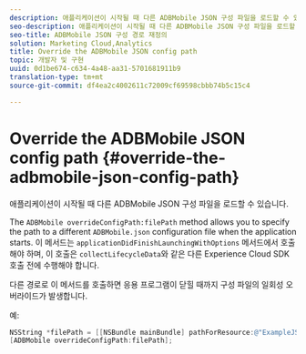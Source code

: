 ```yaml
---
description: 애플리케이션이 시작될 때 다른 ADBMobile JSON 구성 파일을 로드할 수 있습니다.
seo-description: 애플리케이션이 시작될 때 다른 ADBMobile JSON 구성 파일을 로드할 수 있습니다.
seo-title: ADBMobile JSON 구성 경로 재정의
solution: Marketing Cloud,Analytics
title: Override the ADBMobile JSON config path
topic: 개발자 및 구현
uuid: 0d1be674-c634-4a48-aa31-5701681911b9
translation-type: tm+mt
source-git-commit: df4ea2c4002611c72009cf69598cbbb74b5c15c4

---
```



# Override the ADBMobile JSON config path {#override-the-adbmobile-json-config-path}

애플리케이션이 시작될 때 다른 ADBMobile JSON 구성 파일을 로드할 수 있습니다.

The `ADBMobile overrideConfigPath:filePath` method allows you to specify the path to a different `ADBMobile.json` configuration file when the application starts. 이 메서드는 `applicationDidFinishLaunchingWithOptions` 메서드에서 호출해야 하며, 이 호출은 `collectLifecycleData`와 같은 다른 Experience Cloud SDK 호출 전에 수행해야 합니다.

다른 경로로 이 메서드를 호출하면 응용 프로그램이 닫힐 때까지 구성 파일의 일회성 오버라이드가 발생합니다.

예:

```objective-c
NSString *filePath = [[NSBundle mainBundle] pathForResource:@"ExampleJSONFile" ofType:@"json"]; 
[ADBMobile overrideConfigPath:filePath];
```

